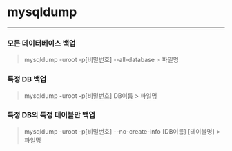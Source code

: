 # mysqldump

-----

### 모든 데이터베이스 백업
> mysqldump -uroot -p[비밀번호] --all-database > 파일명

### 특정 DB 백업
> mysqldump -uroot -p[비밀번호] DB이름 > 파일명

### 특정 DB의 특정 테이블만 백업
> mysqldump -uroot -p[비밀번호] --no-create-info [DB이름] [테이블명] > 파일명